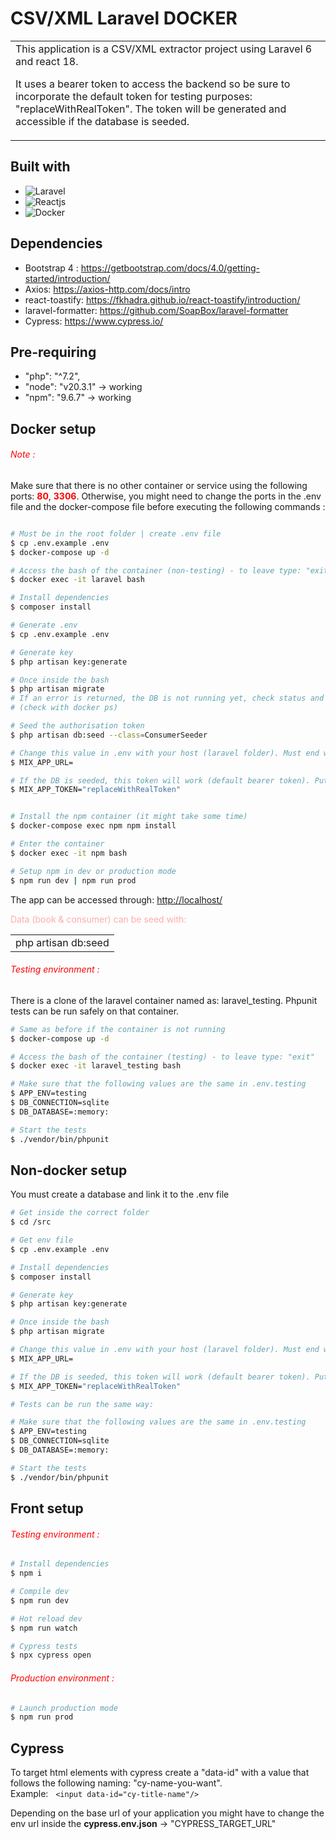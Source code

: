 # CSV/XML Laravel DOCKER

<table>
<tr>
<td>
  This application is a CSV/XML extractor project using Laravel 6 and react 18. 
  
  It uses a bearer token to access the backend so be sure to incorporate the default token for testing purposes: "replaceWithRealToken". The token will be generated and accessible if the database is seeded. 
</td>
</tr>
</table>

## Built with

- ![Laravel](https://img.shields.io/badge/laravel-16181D.svg?style=for-the-badge&logo=laravel&logoColor=#191A1A)
- ![Reactjs](https://img.shields.io/badge/React.js-16181D.svg?style=for-the-badge&logo=react&logoColor=BDF0FD)
- ![Docker](https://img.shields.io/badge/Docker-16181D.svg?style=for-the-badge&logo=docker&logoColor=BDF0FD)

## Dependencies

- Bootstrap 4 : https://getbootstrap.com/docs/4.0/getting-started/introduction/
- Axios: https://axios-http.com/docs/intro
- react-toastify: https://fkhadra.github.io/react-toastify/introduction/
- laravel-formatter: https://github.com/SoapBox/laravel-formatter
- Cypress: https://www.cypress.io/

## Pre-requiring
- "php": "^7.2",
- "node": "v20.3.1" -> working
- "npm": "9.6.7" -> working

## Docker setup

<h6 style="color:red">Note :</h6>
<p>Make sure that there is no other container or service using the following ports: <b style="color: red">80</b>, <b style="color: red">3306</b>. Otherwise, you might need to change the ports in the .env file and the docker-compose file before executing the following commands : </p>

```bash

# Must be in the root folder | create .env file
$ cp .env.example .env
$ docker-compose up -d

# Access the bash of the container (non-testing) - to leave type: "exit"
$ docker exec -it laravel bash  

# Install dependencies
$ composer install

# Generate .env
$ cp .env.example .env

# Generate key
$ php artisan key:generate

# Once inside the bash
$ php artisan migrate
# If an error is returned, the DB is not running yet, check status and try again
# (check with docker ps)

# Seed the authorisation token
$ php artisan db:seed --class=ConsumerSeeder

# Change this value in .env with your host (laravel folder). Must end with "/api"
$ MIX_APP_URL=

# If the DB is seeded, this token will work (default bearer token). Put it in .env
$ MIX_APP_TOKEN="replaceWithRealToken"


# Install the npm container (it might take some time)
$ docker-compose exec npm npm install 

# Enter the container
$ docker exec -it npm bash

# Setup npm in dev or production mode
$ npm run dev | npm run prod

```

<p>The app can be accessed through: <a href="http://localhost/">http://localhost/</a></p>
<p style="color: #ffacac">Data (book & consumer) can be seed with: </p>

<table>
<tr>
<td>
  php artisan db:seed
</td>
</tr>
</table>

<h6 style="color: red">Testing environment : </h6>
<p>There is a clone of the laravel container named as: laravel_testing. Phpunit tests can be run safely on that container.</p>

```bash
# Same as before if the container is not running
$ docker-compose up -d

# Access the bash of the container (testing) - to leave type: "exit"
$ docker exec -it laravel_testing bash

# Make sure that the following values are the same in .env.testing
$ APP_ENV=testing
$ DB_CONNECTION=sqlite
$ DB_DATABASE=:memory:

# Start the tests
$ ./vendor/bin/phpunit
```

## Non-docker setup

<p>You must create a database and link it to the .env file</p>

```bash
# Get inside the correct folder
$ cd /src

# Get env file
$ cp .env.example .env

# Install dependencies
$ composer install

# Generate key
$ php artisan key:generate

# Once inside the bash
$ php artisan migrate

# Change this value in .env with your host (laravel folder). Must end with "/api"
$ MIX_APP_URL=

# If the DB is seeded, this token will work (default bearer token). Put it in .env
$ MIX_APP_TOKEN="replaceWithRealToken"

# Tests can be run the same way: 

# Make sure that the following values are the same in .env.testing
$ APP_ENV=testing
$ DB_CONNECTION=sqlite
$ DB_DATABASE=:memory:

# Start the tests
$ ./vendor/bin/phpunit

```

## Front setup

<h6 style="color: red">Testing environment : </h6>

```bash
# Install dependencies
$ npm i

# Compile dev
$ npm run dev

# Hot reload dev
$ npm run watch

# Cypress tests
$ npx cypress open
```

<h6 style="color: red">Production environment : </h6>

```bash
# Launch production mode
$ npm run prod
```
## Cypress

To target html elements with cypress create a "data-id" with a value that follows the following naming: "cy-name-you-want". <br>
Example: &nbsp; `<input data-id="cy-title-name"/>`

<p>Depending on the base url of your application you might have to change the env url inside the <b>cypress.env.json</b> -> "CYPRESS_TARGET_URL"</p>
